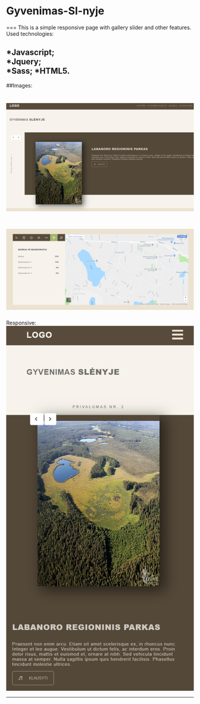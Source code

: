 # Gyvenimas-Sl-nyje
===
This is a simple responsive page with gallery slider and other features.
Used technologies:

*Javascript;  
*Jquery;  
*Sass;
*HTML5.
---
##Images:

![Screenshot](images/first.png)
===
![Screenshot](images/second.png)
===
Responsive: 
![Screenshot](images/responsive.png)

---

